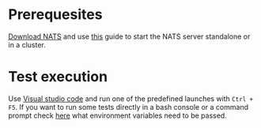 # Prerequesites

[Download NATS](https://nats.io/download/) and use [this](https://nats.io/documentation/server/gnatsd-cluster/) guide to start the NATS server standalone or in a cluster.

# Test execution

Use [Visual studio code](https://code.visualstudio.com/) and run one of the predefined launches with `Ctrl + F5`. If you want to run some tests directly in a bash console or a command prompt check [here](./.vscode/launch.json) what environment variables need to be passed.
